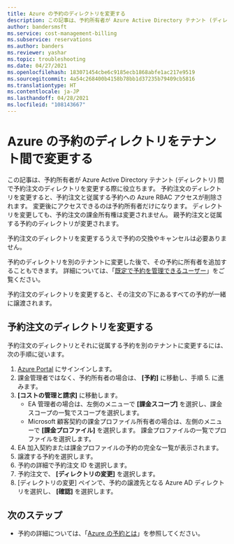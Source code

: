 ```yaml
---
title: Azure の予約のディレクトリを変更する
description: この記事は、予約所有者が Azure Active Directory テナント (ディレクトリ) 間で予約注文を譲渡する際に役立ちます。
author: bandersmsft
ms.service: cost-management-billing
ms.subservice: reservations
ms.author: banders
ms.reviewer: yashar
ms.topic: troubleshooting
ms.date: 04/27/2021
ms.openlocfilehash: 183071454cbe6c9185ecb1868abfe1ac217e9519
ms.sourcegitcommit: 4a54c268400b4158b78bb1d37235b79409cb5816
ms.translationtype: HT
ms.contentlocale: ja-JP
ms.lasthandoff: 04/28/2021
ms.locfileid: "108143667"
---
```

# <a name="change-an-azure-reservation-directory-between-tenants"></a>Azure の予約のディレクトリをテナント間で変更する

この記事は、予約所有者が Azure Active Directory テナント (ディレクトリ) 間で予約注文のディレクトリを変更する際に役立ちます。 予約注文のディレクトリを変更すると、予約注文と従属する予約への Azure RBAC アクセスが削除されます。 変更後にアクセスできるのは予約所有者だけになります。 ディレクトリを変更しても、予約注文の課金所有権は変更されません。 親予約注文と従属する予約のディレクトリが変更されます。

予約注文のディレクトリを変更するうえで予約の交換やキャンセルは必要ありません。

予約のディレクトリを別のテナントに変更した後で、その予約に所有者を追加することもできます。 詳細については、「[既定で予約を管理できるユーザー](view-reservations.md#who-can-manage-a-reservation-by-default)」をご覧ください。

予約注文のディレクトリを変更すると、その注文の下にあるすべての予約が一緒に譲渡されます。

## <a name="change-a-reservation-orders-directory"></a>予約注文のディレクトリを変更する

予約注文のディレクトリとそれに従属する予約を別のテナントに変更するには、次の手順に従います。

1. [Azure Portal](https://portal.azure.com) にサインインします。
1. 課金管理者ではなく、予約所有者の場合は、 **[予約]** に移動し、手順 5. に進みます。
1. **[コストの管理と請求]** に移動します。
    - EA 管理者の場合は、左側のメニューで **[課金スコープ]** を選択し、課金スコープの一覧でスコープを選択します。
    - Microsoft 顧客契約の課金プロファイル所有者の場合は、左側のメニューで **[課金プロファイル]** を選択します。 課金プロファイルの一覧でプロファイルを選択します。
1. EA 加入契約または課金プロファイルの予約の完全な一覧が表示されます。
1. 譲渡する予約を選択します。
1. 予約の詳細で予約注文 ID を選択します。
1. 予約注文で、 **[ディレクトリの変更]** を選択します。
1. [ディレクトリの変更] ペインで、予約の譲渡先となる Azure AD ディレクトリを選択し、 **[確認]** を選択します。

## <a name="next-steps"></a>次のステップ

- 予約の詳細については、「[Azure の予約とは](save-compute-costs-reservations.md)」を参照してください。